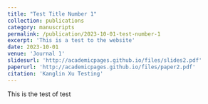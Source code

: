 ```yaml
---
title: "Test Title Number 1"
collection: publications
category: manuscripts
permalink: /publication/2023-10-01-test-number-1
excerpt: 'This is a test to the website'
date: 2023-10-01
venue: 'Journal 1'
slidesurl: 'http://academicpages.github.io/files/slides2.pdf'
paperurl: 'http://academicpages.github.io/files/paper2.pdf'
citation: 'Kanglin Xu Testing'
---
```


This is the test of test
